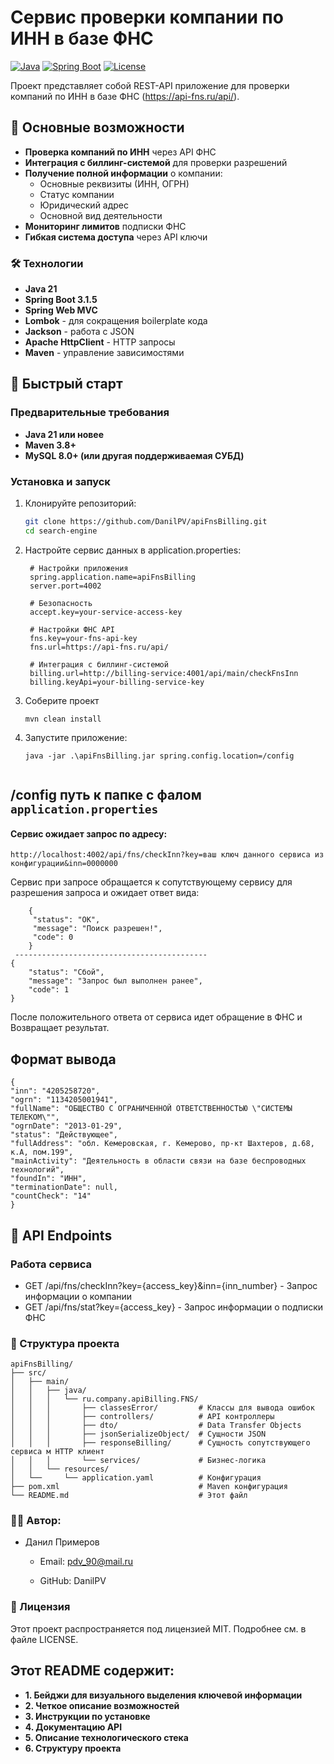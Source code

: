 # Сервис проверки компании по ИНН в базе ФНС

[![Java](https://img.shields.io/badge/Java-17%2B-blue)](https://www.java.com/)
[![Spring Boot](https://img.shields.io/badge/Spring%20Boot-3.1.5-brightgreen)](https://spring.io/projects/spring-boot)
[![License](https://img.shields.io/badge/License-MIT-green)](LICENSE)

Проект представляет собой REST-API приложение для проверки компаний по ИНН в базе ФНС (https://api-fns.ru/api/).

## 📌 Основные возможности

- **Проверка компаний по ИНН** через API ФНС
- **Интеграция с биллинг-системой** для проверки разрешений
- **Получение полной информации** о компании:
    - Основные реквизиты (ИНН, ОГРН)
    - Статус компании
    - Юридический адрес
    - Основной вид деятельности
- **Мониторинг лимитов** подписки ФНС
- **Гибкая система доступа** через API ключи

### 🛠 Технологии
- **Java 21**
- **Spring Boot 3.1.5**
- **Spring Web MVC**
- **Lombok** - для сокращения boilerplate кода
- **Jackson** - работа с JSON
- **Apache HttpClient** - HTTP запросы
- **Maven** - управление зависимостями

## 🚀 Быстрый старт

### Предварительные требования

- **Java 21 или новее**
- **Maven 3.8+**
- **MySQL 8.0+ (или другая поддерживаемая СУБД)**

### Установка и запуск

1. Клонируйте репозиторий:
   ```bash
   git clone https://github.com/DanilPV/apiFnsBilling.git
   cd search-engine

2. Настройте сервис данных в application.properties:

   ````
    # Настройки приложения
    spring.application.name=apiFnsBilling
    server.port=4002

    # Безопасность
    accept.key=your-service-access-key
    
    # Настройки ФНС API
    fns.key=your-fns-api-key
    fns.url=https://api-fns.ru/api/
    
    # Интеграция с биллинг-системой
    billing.url=http://billing-service:4001/api/main/checkFnsInn
    billing.keyApi=your-billing-service-key

3. Соберите проект
   ```
   mvn clean install
   ```  

4. Запустите приложение:

    ````
    java -jar .\apiFnsBilling.jar spring.config.location=/config
     
    ````

## /config путь к папке с фалом **`application.properties`**

#### Сервис ожидает запрос по адресу:
`http://localhost:4002/api/fns/checkInn?key=ваш ключ данного сервиса из конфигурации&inn=0000000`

Сервис при запросе обращается к сопутствующему сервису для разрешения запроса и ожидает ответ вида:

~~~~~~~~~~~~~~~~~~~~~~~~~~~~~~~~~~~~~~~~~~~~~~
    {
     "status": "ОК", 
     "message": "Поиск разрешен!", 
     "code": 0 
    }
 -------------------------------------------
{
    "status": "Сбой",
    "message": "Запрос был выполнен ранее",
    "code": 1
}
~~~~~~~~~~~~~~~~~~~~~~~~~~~~~~~~~~~~~~~~~~~~~~
После положительного ответа от сервиса идет обращение в ФНС и Возвращает результат.

## Формат вывода
```
{
"inn": "4205258720",
"ogrn": "1134205001941",
"fullName": "ОБЩЕСТВО С ОГРАНИЧЕННОЙ ОТВЕТСТВЕННОСТЬЮ \"СИСТЕМЫ ТЕЛЕКОМ\"",
"ogrnDate": "2013-01-29",
"status": "Действующее",
"fullAddress": "обл. Кемеровская, г. Кемерово, пр-кт Шахтеров, д.68, к.А, пом.199",
"mainActivity": "Деятельность в области связи на базе беспроводных технологий",
"foundIn": "ИНН",
"terminationDate": null,
"countCheck": "14"
}
```

## 📌 API Endpoints

### Работа сервиса

- GET /api/fns/checkInn?key={access_key}&inn={inn_number} - Запрос информации о компании
- GET /api/fns/stat?key={access_key} - Запрос информации о подписки ФНС
 
### 📂 Структура проекта

````
apiFnsBilling/
├── src/
│   ├── main/
│   │   ├── java/
│   │   │   └── ru.company.apiBilling.FNS/
│   │   │       ├── classesError/         # Классы для вывода ошибок
│   │   │       ├── controllers/          # API контроллеры
│   │   │       ├── dto/                  # Data Transfer Objects
│   │   │       ├── jsonSerializeObject/  # Сущности JSON
│   │   │       ├── responseBilling/      # Сущность сопутствующего сервиса м HTTP клиент
│   │   │       └── services/             # Бизнес-логика
│   │   └── resources/
│   └──     └── application.yaml          # Конфигурация
├── pom.xml                               # Maven конфигурация
└── README.md                             # Этот файл
````

### 👨‍💻 Автор:

- Данил Примеров

   - Email: pdv_90@mail.ru

   - GitHub: DanilPV

### 📜 Лицензия
Этот проект распространяется под лицензией MIT. Подробнее см. в файле LICENSE.

## Этот README содержит:
- **1. Бейджи для визуального выделения ключевой информации**
- **2. Четкое описание возможностей**
- **3. Инструкции по установке**
- **4. Документацию API**
- **5. Описание технологического стека**
- **6. Структуру проекта**

 